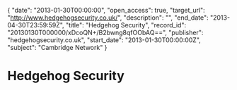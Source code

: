 {
  "date": "2013-01-30T00:00:00", 
  "open_access": true, 
  "target_url": "http://www.hedgehogsecurity.co.uk/", 
  "description": "", 
  "end_date": "2013-04-30T23:59:59Z", 
  "title": "Hedgehog Security", 
  "record_id": "20130130T000000/xDcoQN+/B2bwng8qfOObAQ==", 
  "publisher": "hedgehogsecurity.co.uk", 
  "start_date": "2013-01-30T00:00:00Z", 
  "subject": "Cambridge Network"
}

# Hedgehog Security

